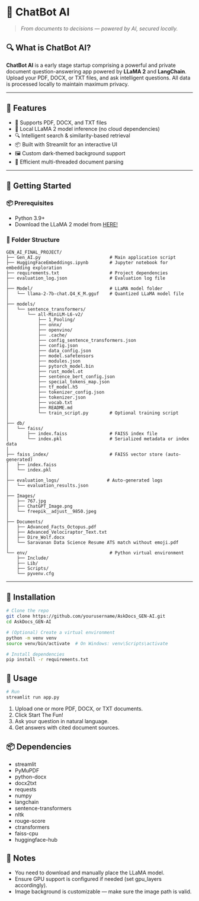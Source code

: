 # 💬 ChatBot AI

> *From documents to decisions — powered by AI, secured locally.*

## 🔍 What is ChatBot AI?

**ChatBot AI** is a early stage startup comprising a powerful and private document question-answering app powered by **LLaMA 2** and **LangChain**. Upload your PDF, DOCX, or TXT files, and ask intelligent questions. All data is processed locally to maintain maximum privacy.

---

## 🎯 Features

- 📄 Supports PDF, DOCX, and TXT files
- 🧠 Local LLaMA 2 model inference (no cloud dependencies)
- 🔍 Intelligent search & similarity-based retrieval
- 📦 Built with Streamlit for an interactive UI
- 🖼️ Custom dark-themed background support
- 🧵 Efficient multi-threaded document parsing

---

## 🚀 Getting Started

### 📦 Prerequisites

- Python 3.9+
- Download the LLaMA 2 model from [HERE!](https://huggingface.co/Saravanan2003/llama-2-7b-chat.Q4_K_S.gguf)  

### 📁 Folder Structure  
  
```  
GEN_AI_FINAL_PROJECT/
├── Gen_AI.py                          # Main application script
├── HuggingFaceEmbeddings.ipynb        # Jupyter notebook for embedding exploration
├── requirements.txt                   # Project dependencies
├── evaluation_log.json                # Evaluation log file
│
├── Model/                             # LLaMA model folder
│   └── llama-2-7b-chat.Q4_K_M.gguf    # Quantized LLaMA model file
│
├── models/
│   └── sentence_transformers/
│       └── all-MiniLM-L6-v2/
│           ├── 1_Pooling/
│           ├── onnx/
│           ├── openvino/
│           ├── .cache/
│           ├── config_sentence_transformers.json
│           ├── config.json
│           ├── data_config.json
│           ├── model.safetensors
│           ├── modules.json
│           ├── pytorch_model.bin
│           ├── rust_model.ot
│           ├── sentence_bert_config.json
│           ├── special_tokens_map.json
│           ├── tf_model.h5
│           ├── tokenizer_config.json
│           ├── tokenizer.json
│           ├── vocab.txt
│           ├── README.md
│           └── train_script.py        # Optional training script
│
├── db/
│   └── faiss/
│       ├── index.faiss                # FAISS index file
│       └── index.pkl                  # Serialized metadata or index data
│
├── faiss_index/                       # FAISS vector store (auto-generated)
│   ├── index.faiss
│   └── index.pkl
│
├── evaluation_logs/                  # Auto-generated logs
│   └── evaluation_results.json
│
├── Images/
│   ├── 767.jpg
│   ├── ChatGPT_Image.png
│   └── freepik__adjust__9850.jpeg
│
├── Documents/
│   ├── Advanced_Facts_Octopus.pdf
│   ├── Advanced_Velociraptor_Text.txt
│   ├── Dire_Wolf.docx
│   └── Saravanan Data Science Resume ATS match without emoji.pdf
│
└── env/                               # Python virtual environment
    ├── Include/
    ├── Lib/
    ├── Scripts/
    └── pyvenv.cfg

```
---

## 🧰 Installation

```bash
# Clone the repo
git clone https://github.com/yourusername/AskDocs_GEN-AI.git
cd AskDocs_GEN-AI

# (Optional) Create a virtual environment
python -m venv venv
source venv/bin/activate  # On Windows: venv\Scripts\activate

# Install dependencies
pip install -r requirements.txt

```  
## 🧠 Usage  

```bash
# Run
streamlit run app.py
```

1.  Upload one or more PDF, DOCX, or TXT documents.  
2.  Click Start The Fun!  
3.  Ask your question in natural language.  
4.  Get answers with cited document sources.

## 📦 Dependencies  
 
- streamlit  
- PyMuPDF  
- python-docx  
- docx2txt  
- requests  
- numpy  
- langchain  
- sentence-transformers  
- nltk  
- rouge-score  
- ctransformers  
- faiss-cpu  
- huggingface-hub  

## 📎 Notes  

- You need to download and manually place the LLaMA model.
- Ensure GPU support is configured if needed (set gpu_layers accordingly).
- Image background is customizable — make sure the image path is valid.
